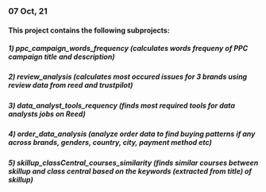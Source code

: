 ### 07 Oct, 21
#### This project contains the following subprojects:
##### 1) ppc_campaign_words_frequency (calculates words frequeny of PPC campaign title and description)
##### 2) review_analysis (calculates most occured issues for 3 brands using review data from reed and trustpilot)
##### 3) data_analyst_tools_requency (finds most required tools for data analysts jobs on Reed)
##### 4) order_data_analysis (analyze order data to find buying patterns if any across brands, genders, country, city, payment method etc)
##### 5) skillup_classCentral_courses_similarity (finds similar courses between skillup and class central based on the keywords (extracted from title) of skillup)
